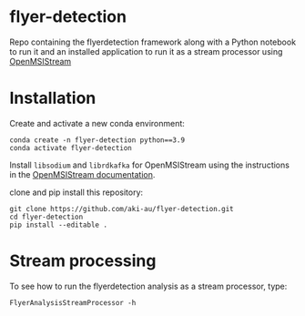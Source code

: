 # flyer-detection
Repo containing the flyerdetection framework along with a Python notebook to run it and an installed application to run it as a stream processor using [OpenMSIStream](https://github.com/openmsi/openmsistream)

# Installation
Create and activate a new conda environment:
```
conda create -n flyer-detection python==3.9
conda activate flyer-detection
```
Install `libsodium` and `librdkafka` for OpenMSIStream using the instructions in the [OpenMSIStream documentation](https://openmsistream.readthedocs.io/en/latest/introduction/installing_openmsistream.html).

clone and pip install this repository:
```
git clone https://github.com/aki-au/flyer-detection.git
cd flyer-detection
pip install --editable .
```

# Stream processing

To see how to run the flyerdetection analysis as a stream processor, type:
```
FlyerAnalysisStreamProcessor -h
```
